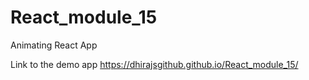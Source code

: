 # React_module_15
Animating React App

Link to the demo app
https://dhirajsgithub.github.io/React_module_15/
